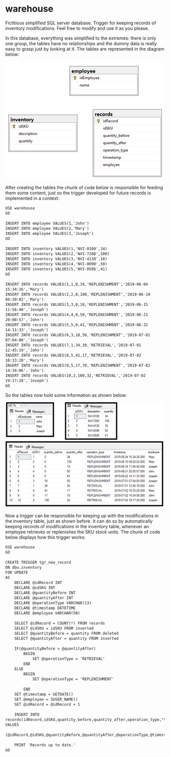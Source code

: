 # warehouse
Fictitious simplified SQL server database. Trigger for keeping records of inventory modifications. Feel free to modify and use it as you please.

In this database, everything was simplified to the extremes: there is only one group, the tables have no relationships and the dummy data is really easy to grasp just by looking at it. The tables are represented in the diagram below:

![model](https://raw.githubusercontent.com/dallasferraz/warehouse/master/model.png)

After creating the tables the chunk of code below is responsible for feeding them some content, just so the trigger developed for future records is implemented in a context:

```tsql
USE warehouse
GO

INSERT INTO employee VALUES(1,'John')
INSERT INTO employee VALUES(2,'Mary')
INSERT INTO employee VALUES(3,'Joseph')
GO

INSERT INTO inventory VALUES(1,'NVI-0100',34)
INSERT INTO inventory VALUES(2,'NVI-7200',100)
INSERT INTO inventory VALUES(3,'NVI-4130',18)
INSERT INTO inventory VALUES(4,'NVI-0090',50)
INSERT INTO inventory VALUES(5,'NVI-0506',41)
GO

INSERT INTO records VALUES(1,1,0,34,'REPLENISHMENT','2019-06-04 15:34:26','Mary')
INSERT INTO records VALUES(2,2,0,100,'REPLENISHMENT','2019-06-10 09:20:02','Mary')
INSERT INTO records VALUES(3,3,0,18,'REPLENISHMENT','2019-06-15 11:56:40','Joseph')
INSERT INTO records VALUES(4,4,0,50,'REPLENISHMENT','2019-06-21 20:00:57','John')
INSERT INTO records VALUES(5,5,0,41,'REPLENISHMENT','2019-06-22 14:11:33','Joseph')
INSERT INTO records VALUES(6,3,18,50,'REPLENISHMENT','2019-07-01 07:04:00','Joseph')
INSERT INTO records VALUES(7,1,34,30,'RETRIEVAL','2019-07-01 12:45:19','John')
INSERT INTO records VALUES(8,5,41,17,'RETRIEVAL','2019-07-02 10:33:20','Mary')
INSERT INTO records VALUES(9,5,17,70,'REPLENISHMENT','2019-07-02 14:34:06','John')
INSERT INTO records VALUES(10,2,100,32,'RETRIEVAL','2019-07-02 19:17:28','Joseph')
GO
```

So the tables now hold some information as shown below:

![tablecontents](https://raw.githubusercontent.com/dallasferraz/warehouse/master/tablecontents.png)

Now a trigger can be responsible for keeping up with the modifications in the inventory table, just as shown before. It can do so by automatically keeping records of modifications in the inventory table, whenever an employee retrieves or replenishes the SKU stock units. The chunk of code below displays how this trigger works:

```tsql
USE warehouse
GO

CREATE TRIGGER tgr_new_record
ON dbo.inventory
FOR UPDATE
AS
	DECLARE @idRecord INT
	DECLARE @idSKU INT
	DECLARE @quantityBefore INT
	DECLARE @quantityAfter INT
	DECLARE @operationType VARCHAR(13)
	DECLARE @timestamp DATETIME
	DECLARE @employee VARCHAR(50)

	SELECT @idRecord = COUNT(*) FROM records
	SELECT @idSKU = idSKU FROM inserted
	SELECT @quantityBefore = quantity FROM deleted
	SELECT @quantityAfter = quantity FROM inserted

	IF(@quantityBefore > @quantityAfter)
		BEGIN
			SET @operationType = 'RETRIEVAL'
		END
	ELSE
		BEGIN
			SET @operationType = 'REPLENISHMENT'

		END
	SET @timestamp = GETDATE()
	SET @employee = SUSER_NAME()
	SET @idRecord = @idRecord + 1

	INSERT INTO records(idRecord,idSKU,quantity_before,quantity_after,operation_type,"timestamp",employee) VALUES
	(@idRecord,@idSKU,@quantityBefore,@quantityAfter,@operationType,@timestamp,@employee)

	PRINT 'Records up to date.'
GO
```